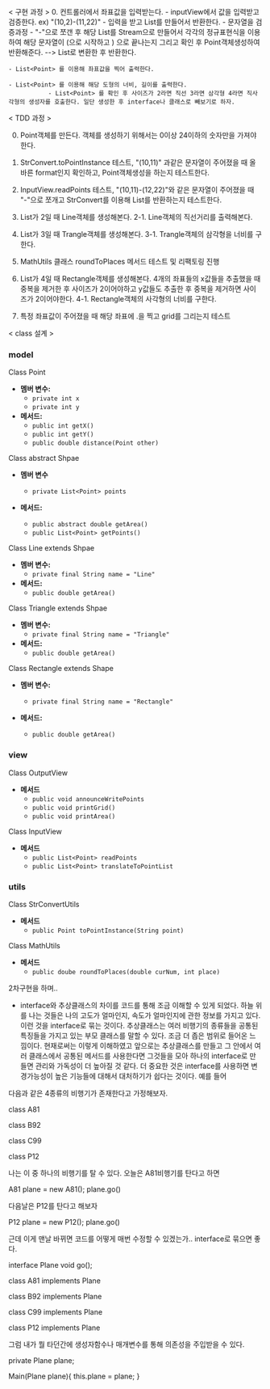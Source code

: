 
< 구현 과정 >
0. 컨트롤러에서 좌표값을 입력받는다. 
    - inputView에서 값을 입력받고 검증한다. ex) "(10,2)-(11,22)"
        - 입력을 받고 List<Point>를 만들어서 반환한다.
            - 문자열을 검증과정
                  - "-"으로 쪼갠 후 해당 List를 Stream으로 만들어서 각각의 정규표현식을 이용하여 해당 문자열이 (으로 시작하고 ) 으로 끝나는지 그리고 확인 후
                     Point객체생성하여 반환해준다. --> List로 변환한 후 반환한다.  
   
    - List<Point> 를 이용해 좌표값을 찍어 출력한다.
    
    - List<Point> 를 이용해 해당 도형의 너비, 길이를 출력한다.
               - List<Point> 를 확인 후 사이즈가 2라면 직선 3라면 삼각형 4라면 직사각형의 생성자를 호출한다. 일단 생성한 후 interface나 클래스로 빼보기로 하자.
   

    

< TDD 과정 >

0. Point객체를 만든다. 객체를 생성하기 위해서는 0이상 24이하의 숫자만을 가져야한다.

1. StrConvert.toPointInstance 테스트, "(10,11)" 과같은 문자열이 주어졌을 때 올바른 format인지 확인하고, Point객체생성을 하는지 테스트한다.

2. InputView.readPoints 테스트, "(10,11)-(12,22)"와 같은 문자열이 주어졌을 때 "-"으로 쪼개고 StrConvert를 이용해 List<Point>를 반환하는지 테스트한다.

3. List<Point>가 2일 때 Line객체를 생성해본다.
      2-1. Line객체의 직선거리를 출력해본다. 

4. List<Point>가 3일 때 Trangle객체를 생성해본다.
      3-1. Trangle객체의 삼각형을 너비를 구한다.

5. MathUtils 클래스 roundToPlaces 메서드 테스트 및 리팩토링 진행

6. List<Point>가 4일 때 Rectangle객체를 생성해본다. 4개의 좌표들의 x값들을 추출했을 때 중복을 제거한 후 
   사이즈가 2이어야하고 y값들도 추출한 후 중복을 제거하면 사이즈가 2이어야한다. 
      4-1. Rectangle객체의 사각형의 너비를 구한다.
7. 특정 좌표값이 주어졌을 때 해당 좌표에 .을 찍고 grid를 그리는지 테스트

< class 설계 >

### model
Class Point

- **멤버 변수:**
    - `private int x` 
    - `private int y` 
- **메서드:**
    - `public int getX()`
    - `public int getY()`
    - `public double distance(Point other)`

Class abstract Shpae
- **멤버 변수**
    - `private List<Point> points`

- **메서드:**
    - `public abstract double getArea()`
    - `public List<Point> getPoints()`

Class Line extends Shpae

- **멤버 변수:**
    - `private final String name = "Line"`
- **메서드:**
    - `public double getArea()`

Class Triangle extends Shpae

- **멤버 변수:**
    - `private final String name = "Triangle"`
- **메서드:**
    - `public double getArea()`

Class Rectangle extends Shape

- **멤버 변수:**
    - `private final String name = "Rectangle"`

- **메서드:**
    - `public double getArea()`
    


### view
Class OutputView

- **메서드**
    - `public void announceWritePoints`
    - `public void printGrid()`
    - `public void printArea()`

Class InputView

- **메서드**
    - `public List<Point> readPoints`
    - `public List<Point> translateToPointList`



### utils

Class StrConvertUtils

- **메서드**
    - `public Point toPointInstance(String point)` 


Class MathUtils

- **메서드**
    - `public doube roundToPlaces(double curNum, int place)`


2차구현을 하며..
- interface와 추상클래스의 차이를 코드를 통해 조금 이해할 수 있게 되었다. 하늘 위를 나는 것들은 나의 고도가 얼마인지, 속도가 얼마인지에 관한 정보를
가지고 있다. 이런 것을 interface로 묶는 것이다. 추상클래스는 여러 비행기의 종류들을 공통된 특징들을 가지고 있는 부모 클래스를 말할 수 있다. 조금 더 
좁은 범위로 들어온 느낌이다. 현재로써는 이렇게 이해하였고 앞으로는 추상클래스를 만들고 그 안에서 여러 클래스에서 공통된 메서드를 사용한다면 그것들을 
모아 하나의 interface로 만들면 관리와 가독성이 더 높아질 것 같다. 더 중요한 것은 interface를 사용하면 변경가능성이 높은 기능들에 대해서 대처하기가
쉽다는 것이다. 예를 들어

다음과 같은 4종류의 비행기가 존재한다고 가정해보자. 

class A81 


class B92


class C99


class P12


나는 이 중 하나의 비행기를 탈 수 있다. 오늘은 A81비행기를 탄다고 하면

A81 plane = new A81(); 
plane.go() 


다음날은 P12를 탄다고 해보자

P12 plane = new P12();
plane.go()


근데 이게 맨날 바뀌면 코드를 어떻게 매번 수정할 수 있겠는가.. interface로 묶으면 좋다.

interface Plane 
    void go();

class A81 implements Plane


class B92 implements Plane


class C99 implements Plane


class P12 implements Plane

그럼 내가 뭘 타던간에 생성자함수나 매개변수를 통해 의존성을 주입받을 수 있다. 

private Plane plane;

Main(Plane plane){
    this.plane = plane;
}